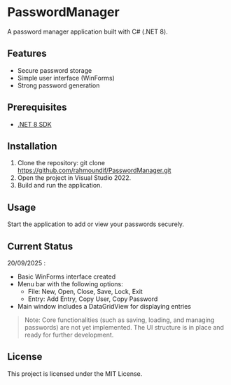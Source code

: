 # PasswordManager

A password manager application built with C# (.NET 8).

## Features

- Secure password storage
- Simple user interface (WinForms)
- Strong password generation

## Prerequisites

- [.NET 8 SDK](https://dotnet.microsoft.com/download/dotnet/8.0)

## Installation

1. Clone the repository:
   git clone https://github.com/rahmoundif/PasswordManager.git
2. Open the project in Visual Studio 2022.
3. Build and run the application.

## Usage

Start the application to add or view your passwords securely.

## Current Status

20/09/2025 :
- Basic WinForms interface created
- Menu bar with the following options:
  - File: New, Open, Close, Save, Lock, Exit
  - Entry: Add Entry, Copy User, Copy Password
- Main window includes a DataGridView for displaying entries

> Note: Core functionalities (such as saving, loading, and managing passwords) are not yet implemented. The UI structure is in place and ready for further development.

## License

This project is licensed under the MIT License.
